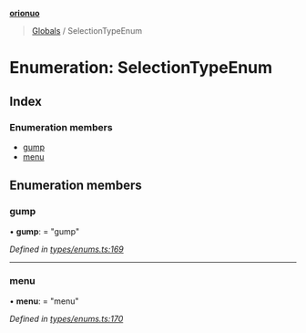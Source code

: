**[orionuo](../README.md)**

> [Globals](../globals.md) / SelectionTypeEnum

# Enumeration: SelectionTypeEnum

## Index

### Enumeration members

* [gump](selectiontypeenum.md#gump)
* [menu](selectiontypeenum.md#menu)

## Enumeration members

### gump

•  **gump**:  = "gump"

*Defined in [types/enums.ts:169](https://github.com/msviha/orionuo/blob/9bdc691/src/types/enums.ts#L169)*

___

### menu

•  **menu**:  = "menu"

*Defined in [types/enums.ts:170](https://github.com/msviha/orionuo/blob/9bdc691/src/types/enums.ts#L170)*
